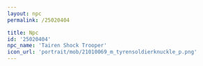 ```yaml
---
layout: npc
permalink: /25020404

title: Npc
id: '25020404'
npc_name: 'Tairen Shock Trooper'
icon_url: 'portrait/mob/21010069_m_tyrensoldierknuckle_p.png'
---
```

